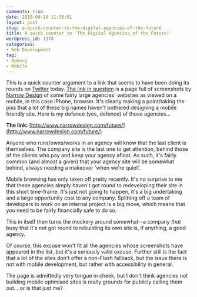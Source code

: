 ```yaml
---
comments: true
date: 2010-09-16 11:36:01
layout: post
slug: a-quick-counter-to-the-digital-agencies-of-the-future
title: A quick counter to 'The Digital Agencies of the Future!'
wordpress_id: 1378
categories:
- Web Development
tag:
- Agency
- Mobile
---
```


This is a quick counter argument to a link that seems to have been doing its rounds on [Twitter](http://twitter.com/csswizardry) today. [The link in question](http://www.narrowdesign.com/future/) is a page full of screenshots by [Narrow Design](http://www.narrowdesign.com/) of some fairly large agencies' websites as viewed on a mobile, in this case iPhone, browser. It's clearly making a point/taking the piss that a lot of these big names haven't bothered designing a mobile friendly site. Here is my defence (yes, defence) of those agencies...





**The link:** [http://www.narrowdesign.com/future/](http://www.narrowdesign.com/future/)





Anyone who runs/owns/works in an agency will know that the last client is themselves. The company site is the last one to get attention, behind those of the clients who pay and keep your agency afloat. As such, it's fairly common (and almost a given) that your agency site will be somewhat behind, always needing a makeover 'when we're quiet'.





Mobile browsing has only taken off pretty recently. It's no surprise to me that these agencies simply haven't got round to redeveloping their site in this short time-frame. It's just not going to happen, it's a big undertaking and a large opportunity cost to any company. Splitting off a team of developers to work on an internal project is a big move, which means that you need to be fairly financially safe to do so.





This in itself then turns the mockery around somewhat--a company _that_ busy that it's not got round to rebuilding its own site is, if anything, a good agency.





Of course, this excuse won't fit all the agencies whose screenshots have appeared in the list, but it's a seriously valid excuse. Further still is the fact that a lot of the sites don't offer a non-Flash fallback, but the issue there is not with mobile development, but rather with accessibility in general.





The page is admittedly very tongue in cheek, but I don't think agencies not building mobile optimised sites is really grounds for publicly calling them out... or is that just me?
